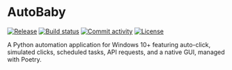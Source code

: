 # AutoBaby

[![Release](https://img.shields.io/github/v/release/Quiet-zh/AutoBaby)](https://img.shields.io/github/v/release/Quiet-zh/AutoBaby)
[![Build status](https://img.shields.io/github/actions/workflow/status/Quiet-zh/AutoBaby/main.yml?branch=main)](https://github.com/Quiet-zh/AutoBaby/actions/workflows/main.yml?query=branch%3Amain)
[![Commit activity](https://img.shields.io/github/commit-activity/m/Quiet-zh/AutoBaby)](https://img.shields.io/github/commit-activity/m/Quiet-zh/AutoBaby)
[![License](https://img.shields.io/github/license/Quiet-zh/AutoBaby)](https://img.shields.io/github/license/Quiet-zh/AutoBaby)

A Python automation application for Windows 10+ featuring auto-click, simulated clicks, scheduled tasks, API requests, and a native GUI, managed with Poetry.
